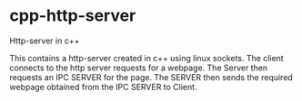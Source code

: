 # cpp-http-server
Http-server in c++

This contains a http-server created in c++ using linux sockets.
The client connects to the http server requests for a webpage.
The Server then requests an IPC SERVER for the page.
The SERVER then sends the required webpage obtained from the IPC SERVER to Client.
